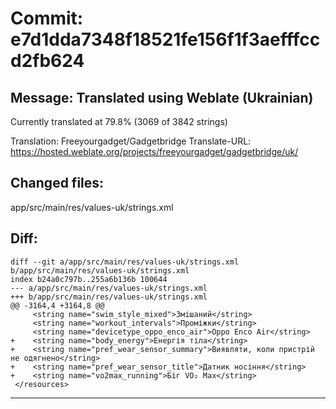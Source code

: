 # Commit: e7d1dda7348f18521fe156f1f3aefffccd2fb624
## Message: Translated using Weblate (Ukrainian)

Currently translated at 79.8% (3069 of 3842 strings)

Translation: Freeyourgadget/Gadgetbridge
Translate-URL: https://hosted.weblate.org/projects/freeyourgadget/gadgetbridge/uk/
## Changed files:
app/src/main/res/values-uk/strings.xml

## Diff:
```
diff --git a/app/src/main/res/values-uk/strings.xml b/app/src/main/res/values-uk/strings.xml
index b24a0c797b..255a6b136b 100644
--- a/app/src/main/res/values-uk/strings.xml
+++ b/app/src/main/res/values-uk/strings.xml
@@ -3164,4 +3164,8 @@
     <string name="swim_style_mixed">Змішаний</string>
     <string name="workout_intervals">Проміжки</string>
     <string name="devicetype_oppo_enco_air">Oppo Enco Air</string>
+    <string name="body_energy">Енергія тіла</string>
+    <string name="pref_wear_sensor_summary">Виявляти, коли пристрій не одягнено</string>
+    <string name="pref_wear_sensor_title">Датник носіння</string>
+    <string name="vo2max_running">Біг VO₂ Max</string>
 </resources>
```
-----------------------------------
